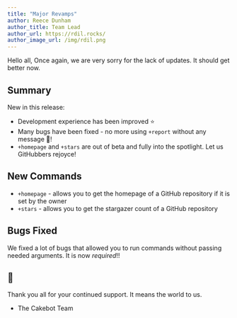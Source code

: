 ```yaml
---
title: "Major Revamps"
author: Reece Dunham
author_title: Team Lead
author_url: https://rdil.rocks/
author_image_url: /img/rdil.png
---
```


Hello all,
Once again, we are very sorry for the lack of updates. It should get better now.

## Summary

New in this release:

-   Development experience has been improved :star:
-   Many bugs have been fixed - no more using `+report` without any message :bug:!
-   `+homepage` and `+stars` are out of beta and fully into the spotlight. Let us GitHubbers rejoyce!

<!--truncate-->

## New Commands

-   `+homepage` - allows you to get the homepage of a GitHub repository if it is set by the owner
-   `+stars` - allows you to get the stargazer count of a GitHub repository

## Bugs Fixed

We fixed a lot of bugs that allowed you to run commands without passing needed arguments.
It is now _required_!!

## :tada:

Thank you all for your continued support. It means the world to us.

-   The Cakebot Team

